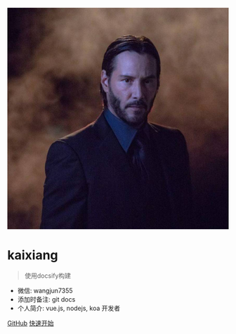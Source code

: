 ![logo](_media/logo.jpg)

# kaixiang

> 使用docsify构建

* 微信: wangjun7355
* 添加时备注: git docs
* 个人简介: vue.js, nodejs, koa 开发者

[GitHub](https://github.com/kaixiang1992)
[快速开始](/start)